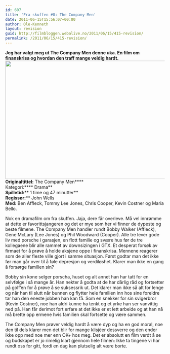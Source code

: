 ```yaml
---
id: 607
title: 'Fra skuffen #8: The Company Men'
date: 2011-06-15T15:56:07+00:00
author: Ole-Kenneth
layout: revision
guid: http://filmbloggen.webalive.no/2011/06/15/415-revision/
permalink: /2011/06/15/415-revision/
---
```

**Jeg har valgt meg ut The Company Men denne uka. En film om finanskrisa og hvordan den traff mange veldig hardt.**  
[<img class="alignnone size-medium wp-image-416" src="http://filmbloggen.webalive.no/files/2011/06/the-company-men.jpg?w=300" alt="" width="561" height="373" />](http://filmbloggen.webalive.no/files/2011/06/the-company-men.jpg)  
****Originaltittel:**** The Company Men****  
Kategori:**** Drama**  
**Spilletid:**** 1 time og 47 minutter**  
**Regissør:**** John Wells  
**Med:** Ben Affleck, Tommy Lee Jones, Chris Cooper, Kevin Costner og Maria Bello.

Nok en dramafilm om fra skuffen. Jaja, dere får overleve. Må vel innrømme at dette er favorittsjangeren og det er mye som her vi finner de dypeste og beste filmene. The Company Men handler rundt Bobby Walker (Affleck), Gene McLary (Lee Jones) og Phil Woodward (Cooper). Alle tre lever gode liv med porsche i garasjen, en flott familie og svære hus før de tre kollegaene blir alle rammet av downsizingen i GTX. Et desperat forsøk av firmaet for å prøve å holde aksjene oppe i finanskrisa. Mennene reagerer som de aller fleste ville gjort i samme situasjon. Først godtar man det ikke før man går over til å føle depresjon og verdiløshet. Klarer man ikke en gang å forsørge familien sin?

Bobby sin kone selger porscha, huset og alt annet han har tatt for en selvfølge i så mange år. Han nekter å godta at de har dårlig råd og fortsetter på golf&#8217;en for å prøve å se suksessrik ut. Det klarer man ikke så alt for lenge og når han til slutt når bunnen og flytter hele familien inn hos sine foreldre tar han den eneste jobben han kan få. Som en snekker for sin svigerbror (Kevin Costner), noe han aldri kunne ha tenkt og et yrke han ser vanvittig ned på. Han får derimot fort erfare at det ikke er et lett arbeide og at han nå må brette opp ermene hvis familien skal fortsette og være sammen.

The Company Men prøver veldig hardt å være dyp og ha en god moral, noe den til dels klarer men det blir for mange klisjèer dessverre og den ender ikke opp med noe mer enn OK+ hos meg. Det er absolutt en film verdt å se og budskapet er jo rimelig klart gjennom hele filmen: Ikke ta tingene vi har rundt oss for gitt, fordi en dag kan plutselig alt være borte.